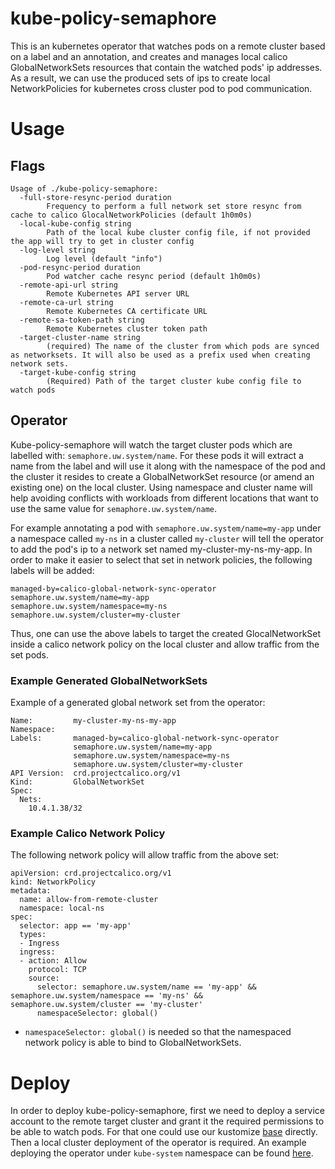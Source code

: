 # kube-policy-semaphore

This is an kubernetes operator that watches pods on a remote cluster based on
a label and an annotation, and creates and manages local calico
GlobalNetworkSets resources that contain the watched pods' ip addresses. As a
result, we can use the produced sets of ips to create local NetworkPolicies for
kubernetes cross cluster pod to pod communication.

# Usage

## Flags

```
Usage of ./kube-policy-semaphore:
  -full-store-resync-period duration
        Frequency to perform a full network set store resync from cache to calico GlocalNetworkPolicies (default 1h0m0s)
  -local-kube-config string
        Path of the local kube cluster config file, if not provided the app will try to get in cluster config
  -log-level string
        Log level (default "info")
  -pod-resync-period duration
        Pod watcher cache resync period (default 1h0m0s)
  -remote-api-url string
        Remote Kubernetes API server URL
  -remote-ca-url string
        Remote Kubernetes CA certificate URL
  -remote-sa-token-path string
        Remote Kubernetes cluster token path
  -target-cluster-name string
        (required) The name of the cluster from which pods are synced as networksets. It will also be used as a prefix used when creating network sets.
  -target-kube-config string
        (Required) Path of the target cluster kube config file to watch pods
```

## Operator

  Kube-policy-semaphore will watch the target cluster pods which are labelled
with: `semaphore.uw.system/name`. For these pods it will extract a name from
the label and will use it along with the namespace of the pod and the cluster it
resides to create a GlobalNetworkSet resource (or amend an existing one) on the
local cluster. Using namespace and cluster name will help avoiding conflicts
with workloads from different locations that want to use the same value for
`semaphore.uw.system/name`.

  For example annotating a pod with `semaphore.uw.system/name=my-app` under a
namespace called `my-ns` in a cluster called `my-cluster` will tell the operator
to add the pod's ip to a network set named my-cluster-my-ns-my-app. In order to
make it easier to select that set in network policies, the following labels will
be added:
```
managed-by=calico-global-network-sync-operator
semaphore.uw.system/name=my-app
semaphore.uw.system/namespace=my-ns
semaphore.uw.system/cluster=my-cluster
```

  Thus, one can use the above labels to target the created GlocalNetworkSet
inside a calico network policy on the local cluster and allow traffic from the
set pods.

### Example Generated GlobalNetworkSets

Example of a generated global network set from the operator:
```
Name:         my-cluster-my-ns-my-app
Namespace:
Labels:       managed-by=calico-global-network-sync-operator
              semaphore.uw.system/name=my-app
              semaphore.uw.system/namespace=my-ns
              semaphore.uw.system/cluster=my-cluster
API Version:  crd.projectcalico.org/v1
Kind:         GlobalNetworkSet
Spec:
  Nets:
    10.4.1.38/32

```

### Example Calico Network Policy

The following network policy will allow traffic from the above set:
```
apiVersion: crd.projectcalico.org/v1
kind: NetworkPolicy
metadata:
  name: allow-from-remote-cluster
  namespace: local-ns
spec:
  selector: app == 'my-app'
  types:
  - Ingress
  ingress:
  - action: Allow
    protocol: TCP
    source:
      selector: semaphore.uw.system/name == 'my-app' && semaphore.uw.system/namespace == 'my-ns' && semaphore.uw.system/cluster == 'my-cluster'
      namespaceSelector: global()
```

* `namespaceSelector: global()` is needed so that the namespaced network policy
is able to bind to GlobalNetworkSets.

# Deploy

In order to deploy kube-policy-semaphore, first we need to deploy a service
account to the remote target cluster and grant it the required permissions to
be able to watch pods. For that one could use our kustomize [base](./deploy/kustomize/remote/)
directly.
Then a local cluster deployment of the operator is required. An example
deploying the operator under `kube-system` namespace can be found [here](./deploy/example).
